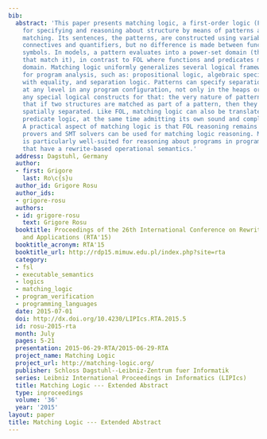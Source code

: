 ```yaml
---
bib:
  abstract: 'This paper presents matching logic, a first-order logic (FOL) variant
    for specifying and reasoning about structure by means of patterns and pattern
    matching. Its sentences, the patterns, are constructed using variables, symbols,
    connectives and quantifiers, but no difference is made between function and predicate
    symbols. In models, a pattern evaluates into a power-set domain (the set of values
    that match it), in contrast to FOL where functions and predicates map into a regular
    domain. Matching logic uniformly generalizes several logical frameworks important
    for program analysis, such as: propositional logic, algebraic specification, FOL
    with equality, and separation logic. Patterns can specify separation requirements
    at any level in any program configuration, not only in the heaps or stores, without
    any special logical constructs for that: the very nature of pattern matching is
    that if two structures are matched as part of a pattern, then they can only be
    spatially separated. Like FOL, matching logic can also be translated into pure
    predicate logic, at the same time admitting its own sound and complete proof system.
    A practical aspect of matching logic is that FOL reasoning remains sound, so off-the-shelf
    provers and SMT solvers can be used for matching logic reasoning. Matching logic
    is particularly well-suited for reasoning about programs in programming languages
    that have a rewrite-based operational semantics.'
  address: Dagstuhl, Germany
  author:
  - first: Grigore
    last: Ro\c{s}u
  author_id: Grigore Rosu
  author_ids:
  - grigore-rosu
  authors:
  - id: grigore-rosu
    text: Grigore Rosu
  booktitle: Proceedings of the 26th International Conference on Rewriting Techniques
    and Applications (RTA'15)
  booktitle_acronym: RTA'15
  booktitle_url: http://rdp15.mimuw.edu.pl/index.php?site=rta
  category:
  - fsl
  - executable_semantics
  - logics
  - matching_logic
  - program_verification
  - programming_languages
  date: 2015-07-01
  doi: http://dx.doi.org/10.4230/LIPIcs.RTA.2015.5
  id: rosu-2015-rta
  month: July
  pages: 5-21
  presentation: 2015-06-29-RTA/2015-06-29-RTA
  project_name: Matching Logic
  project_url: http://matching-logic.org/
  publisher: Schloss Dagstuhl--Leibniz-Zentrum fuer Informatik
  series: Leibniz International Proceedings in Informatics (LIPIcs)
  title: Matching Logic --- Extended Abstract
  type: inproceedings
  volume: '36'
  year: '2015'
layout: paper
title: Matching Logic --- Extended Abstract
---
```

